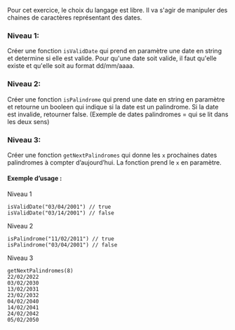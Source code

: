 Pour cet exercice, le choix du langage est libre. Il va s'agir de manipuler des chaines de caractères représentant des dates.
### Niveau 1:
Créer une fonction `isValidDate` qui prend en paramètre une date en string et determine si elle est valide.
Pour qu'une date soit valide, il faut qu'elle existe et qu'elle soit au format dd/mm/aaaa.

### Niveau 2:
Créer une fonction `isPalindrome` qui prend une date en string en paramètre et retourne un booleen qui indique si la date est un palindrome. Si la date est invalide, retourner false. (Exemple de dates palindromes = qui se lit dans les deux sens)

### Niveau 3:
Créer une fonction `getNextPalindromes` qui donne les `x` prochaines dates palindromes à compter d’aujourd’hui. La fonction prend le `x` en paramètre.

#### Exemple d’usage :
Niveau 1

    isValidDate("03/04/2001") // true
    isValidDate("03/14/2001") // false

Niveau 2

    isPalindrome("11/02/2011") // true
    isPalindrome("03/04/2001") // false

Niveau 3

    getNextPalindromes(8)
    22/02/2022
    03/02/2030
    13/02/2031
    23/02/2032
    04/02/2040
    14/02/2041
    24/02/2042
    05/02/2050
